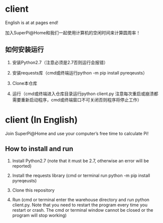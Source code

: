 # client
English is at at pages end!

加入SuperPi@Home和我们一起使用计算机的空闲时间来计算圆周率！

## 如何安装运行
1. 安装Python2.7（注意必须是2.7否则运行会报错）

2. 安装requests库（cmd或终端运行python -m pip install pyreqeusts）

3. Clone本仓库

4. 运行（cmd或终端进入仓库目录运行python client.py  注意每次重启或崩溃都需要重新启动程序，cmd或终端窗口不可关闭否则程序将停止工作）

# client (In English)

Join SuperPi@Home and use your computer’s free time to calculate Pi!

## How to install and run
1. Install Python2.7 (note that it must be 2.7, otherwise an error will be reported)

2. Install the requests library (cmd or terminal run python -m pip install pyreqeusts)

3. Clone this repository

4. Run (cmd or terminal enter the warehouse directory and run python client.py. Note that you need to restart the program every time you restart or crash. The cmd or terminal window cannot be closed or the program will stop working)
